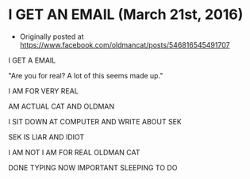 # I GET AN EMAIL (March 21st, 2016)

 * Originally posted at https://www.facebook.com/oldmancat/posts/546816545491707

I GET A EMAIL

"Are you for real? A lot of this seems made up."

I AM FOR VERY REAL

AM ACTUAL CAT AND OLDMAN

I SIT DOWN AT COMPUTER AND WRITE ABOUT SEK

SEK IS LIAR AND IDIOT

I AM NOT I AM FOR REAL OLDMAN CAT

DONE TYPING NOW IMPORTANT SLEEPING TO DO


